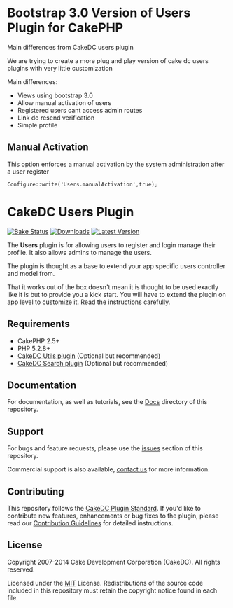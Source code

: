 Bootstrap 3.0 Version of Users Plugin for CakePHP
=================================================

Main differences from CakeDC users plugin

We are trying to create a more plug and play version of cake dc users plugins with very little customization

Main differences:

* Views using bootstrap 3.0
* Allow manual activation of users
* Registered users cant access admin routes
* Link do resend verification
* Simple profile

Manual Activation
-----------------

This option enforces a manual activation by the system administration after a user register

	Configure::write('Users.manualActivation',true);


CakeDC Users Plugin
===================

[![Bake Status](https://secure.travis-ci.org/CakeDC/users.png?branch=master)](http://travis-ci.org/CakeDC/users)
[![Downloads](https://poser.pugx.org/CakeDC/users/d/total.png)](https://packagist.org/packages/CakeDC/users)
[![Latest Version](https://poser.pugx.org/CakeDC/users/v/stable.png)](https://packagist.org/packages/CakeDC/users)

The **Users** plugin is for allowing users to register and login manage their profile. It also allows admins to manage the users.

The plugin is thought as a base to extend your app specific users controller and model from.

That it works out of the box doesn't mean it is thought to be used exactly like it is but to provide you a kick start. You will have to extend the plugin on app level to customize it. Read the instructions carefully.


Requirements
------------

* CakePHP 2.5+
* PHP 5.2.8+
* [CakeDC Utils plugin](http://github.com/CakeDC/utils) (Optional but recommended)
* [CakeDC Search plugin](http://github.com/CakeDC/search) (Optional but recommended)

Documentation
-------------

For documentation, as well as tutorials, see the [Docs](Docs/Home.md) directory of this repository.

Support
-------

For bugs and feature requests, please use the [issues](https://github.com/CakeDC/users/issues) section of this repository.

Commercial support is also available, [contact us](http://cakedc.com/contact) for more information.

Contributing
------------

This repository follows the [CakeDC Plugin Standard](http://cakedc.com/plugin-standard). If you'd like to contribute new features, enhancements or bug fixes to the plugin, please read our [Contribution Guidelines](http://cakedc.com/contribution-guidelines) for detailed instructions.

License
-------

Copyright 2007-2014 Cake Development Corporation (CakeDC). All rights reserved.

Licensed under the [MIT](http://www.opensource.org/licenses/mit-license.php) License. Redistributions of the source code included in this repository must retain the copyright notice found in each file.
